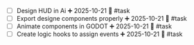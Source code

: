- [ ] Design HUD in Ai ➕ 2025-10-21 🔺 #task 
- [ ] Export designe components properly ➕ 2025-10-21 🔺 #task 
- [ ] Animate components in GODOT ➕ 2025-10-21 🔺 #task 
- [ ] Create logic hooks to assign events ➕ 2025-10-21 🔺 #task 